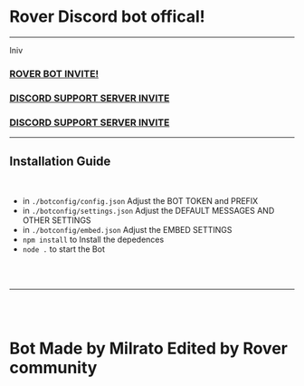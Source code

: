 # Rover Discord bot offical!


***
Iniv
### [**ROVER BOT INVITE!**](https://discord.com/api/oauth2/authorize?client_id=849022851271884880&permissions=8&redirect_uri=http%3A%2F%2Flocalhost%3A8080%2Fcallback&scope=bot)
### [**DISCORD SUPPORT SERVER INVITE**](https://support.milrato.eu)
### [**DISCORD SUPPORT SERVER INVITE**](https://discord.com/invite/SbYUMuVV5F)

***

## Installation Guide

<br/>

- in `./botconfig/config.json` Adjust the BOT TOKEN and PREFIX
- in `./botconfig/settings.json` Adjust the DEFAULT MESSAGES AND OTHER SETTINGS
- in `./botconfig/embed.json` Adjust the EMBED SETTINGS
- `npm install` to Install the depedences
- `node .` to start the Bot

<br/>
<br/>

***

<br/>
<br/>

# Bot Made by Milrato Edited by Rover community 